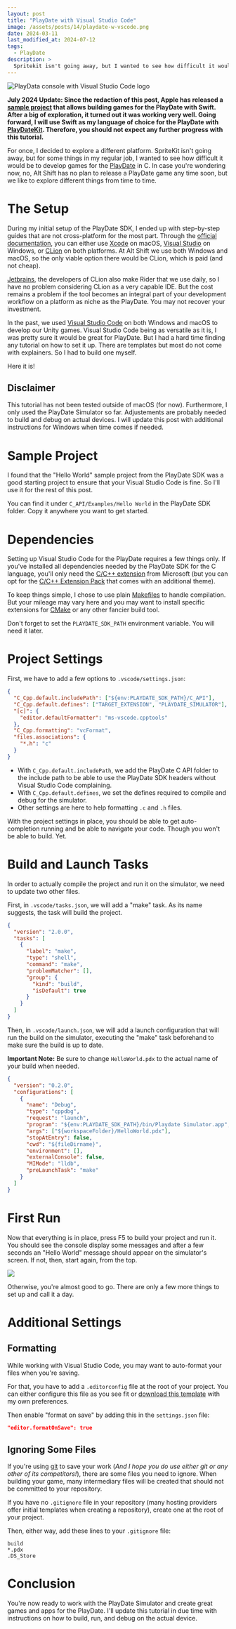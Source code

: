 ```yaml
---
layout: post
title: "PlayDate with Visual Studio Code"
image: /assets/posts/14/playdate-w-vscode.png
date: 2024-03-11
last_modified_at: 2024-07-12
tags:
  - PlayDate
description: >
  Spritekit isn't going away, but I wanted to see how difficult it would be to developer games for the PlayDate in C. Turns out, not many resources exist to do that with Visual Studio Code. In this post, I explain how to set up Visual Studio Code to build, run, and debug for the PlayDate Simulator.
---
```


![PlayData console with Visual Studio Code logo](/assets/posts/14/playdate-w-vscode.png)

**July 2024 Update: Since the redaction of this post, Apple has released a [sample project](https://github.com/apple/swift-playdate-examples) that allows building games for the PlayDate with Swift. After a big of exploration, it turned out it was working very well. Going forward, I will use Swift as my language of choice for the PlayDate with [PlayDateKit](https://github.com/finnvoor/PlaydateKit). Therefore, you should not expect any further progress with this tutorial.**

For once, I decided to explore a different platform. SpriteKit isn't going away, but for some things in my regular job, I wanted to see how difficult it would be to develop games for the [PlayDate](https://play.date/) in C. In case you're wondering now, no, Alt Shift has no plan to release a PlayDate game any time soon, but we like to explore different things from time to time.

# The Setup

During my initial setup of the PlayDate SDK, I ended up with step-by-step guides that are not cross-platform for the most part. Through the [official documentation](https://sdk.play.date/2.4.1/Inside%20Playdate%20with%20C.html), you can either use [Xcode](https://developer.apple.com/xcode/) on macOS, [Visual Studio](https://visualstudio.microsoft.com/) on Windows, or [CLion](https://www.jetbrains.com/clion) on both platforms. At Alt Shift we use both Windows and macOS, so the only viable option there would be CLion, which is paid (and not cheap).

[Jetbrains](https://www.jetbrains.com/), the developers of CLion also make Rider that we use daily, so I have no problem considering CLion as a very capable IDE. But the cost remains a problem if the tool becomes an integral part of your development workflow on a platform as niche as the PlayDate. You may not recover your investment.

In the past, we used [Visual Studio Code](https://code.visualstudio.com/) on both Windows and macOS to develop our Unity games. Visual Studio Code being as versatile as it is, I was pretty sure it would be great for PlayDate. But I had a hard time finding any tutorial on how to set it up. There are templates but most do not come with explainers. So I had to build one myself.

Here it is!

## Disclaimer

This tutorial has not been tested outside of macOS (for now). Furthermore, I only used the PlayDate Simulator so far. Adjustements are probably needed to build and debug on actual devices. I will update this post with additional instructions for Windows when time comes if needed.

# Sample Project

I found that the "Hello World" sample project from the PlayDate SDK was a good starting project to ensure that your Visual Studio Code is fine. So I'll use it for the rest of this post.

You can find it under `C_API/Examples/Hello World` in the PlayDate SDK folder. Copy it anywhere you want to get started.

# Dependencies

Setting up Visual Studio Code for the PlayDate requires a few things only. If you've installed all dependencies needed by the PlayDate SDK for the C language, you'll only need the [C/C++ extension](https://marketplace.visualstudio.com/items?itemName=ms-vscode.cpptools) from Microsoft (but you can opt for the [C/C++ Extension Pack](https://marketplace.visualstudio.com/items?itemName=ms-vscode.cpptools-extension-pack) that comes with an additional theme).

To keep things simple, I chose to use plain [Makefiles](<https://en.wikipedia.org/wiki/Make_(software)>) to handle compilation. But your mileage may vary here and you may want to install specific extensions for [CMake](https://en.wikipedia.org/wiki/CMake) or any other fancier build tool.

Don't forget to set the `PLAYDATE_SDK_PATH` environment variable. You will need it later.

# Project Settings

First, we have to add a few options to `.vscode/settings.json`:

```json
{
  "C_Cpp.default.includePath": ["${env:PLAYDATE_SDK_PATH}/C_API"],
  "C_Cpp.default.defines": ["TARGET_EXTENSION", "PLAYDATE_SIMULATOR"],
  "[c]": {
    "editor.defaultFormatter": "ms-vscode.cpptools"
  },
  "C_Cpp.formatting": "vcFormat",
  "files.associations": {
    "*.h": "c"
  }
}
```

- With `C_Cpp.default.includePath`, we add the PlayDate C API folder to the include path to be able to use the PlayDate SDK headers without Visual Studio Code complaining.
- With `C_Cpp.default.defines`, we set the defines required to compile and debug for the simulator.
- Other settings are here to help formatting `.c` and `.h` files.

With the project settings in place, you should be able to get auto-completion running and be able to navigate your code. Though you won't be able to build. Yet.

# Build and Launch Tasks

In order to actually compile the project and run it on the simulator, we need to update two other files.

First, in `.vscode/tasks.json`, we will add a "make" task. As its name suggests, the task will build the project.

```json
{
  "version": "2.0.0",
  "tasks": [
    {
      "label": "make",
      "type": "shell",
      "command": "make",
      "problemMatcher": [],
      "group": {
        "kind": "build",
        "isDefault": true
      }
    }
  ]
}
```

Then, in `.vscode/launch.json`, we will add a launch configuration that will run the build on the simulator, executing the "make" task beforehand to make sure the build is up to date.

**Important Note:** Be sure to change `HelloWorld.pdx` to the actual name of your build when needed.

```json
{
  "version": "0.2.0",
  "configurations": [
    {
      "name": "Debug",
      "type": "cppdbg",
      "request": "launch",
      "program": "${env:PLAYDATE_SDK_PATH}/bin/Playdate Simulator.app",
      "args": ["${workspaceFolder}/HelloWorld.pdx"],
      "stopAtEntry": false,
      "cwd": "${fileDirname}",
      "environment": [],
      "externalConsole": false,
      "MIMode": "lldb",
      "preLaunchTask": "make"
    }
  ]
}
```

# First Run

Now that everything is in place, press F5 to build your project and run it. You should see the console display some messages and after a few seconds an "Hello World" message should appear on the simulator's screen. If not, then, start again, from the top.

![](/assets/posts/14/playdate-simulator.png)

Otherwise, you're almost good to go. There are only a few more things to set up and call it a day.

# Additional Settings

## Formatting

While working with Visual Studio Code, you may want to auto-format your files when you're saving.

For that, you have to add a `.editorconfig` file at the root of your project. You can either configure this file as you see fit or [download this template](https://gist.github.com/chsxf/eacf40b47ab4b62de11b2c11e742755e) with my own preferences.

Then enable "format on save" by adding this in the `settings.json` file:

```json
"editor.formatOnSave": true
```

## Ignoring Some Files

If you're using [git](https://git-scm.com/) to save your work (_And I hope you do use either git or any other of its competitors!_), there are some files you need to ignore. When building your game, many intermediary files will be created that should not be committed to your repository.

If you have no `.gitignore` file in your repository (many hosting providers offer initial templates when creating a repository), create one at the root of your project.

Then, either way, add these lines to your `.gitignore` file:

```
build
*.pdx
.DS_Store
```

# Conclusion

You're now ready to work with the PlayDate Simulator and create great games and apps for the PlayDate. I'll update this tutorial in due time with instructions on how to build, run, and debug on the actual device.
